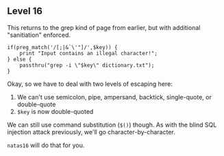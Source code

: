 Level 16
--------

This returns to the grep kind of page from earlier, but with additional
"sanitiation" enforced.

    if(preg_match('/[;|&`\'"]/',$key)) {
        print "Input contains an illegal character!";
    } else {
        passthru("grep -i \"$key\" dictionary.txt");
    }

Okay, so we have to deal with two levels of escaping here:

 1. We can't use semicolon, pipe, ampersand, backtick, single-quote, or double-quote
 2. `$key` is now double-quoted

We can still use command substitution (`$()`) though. As with the
blind SQL injection attack previously, we'll go character-by-character.

`natas16` will do that for you.
